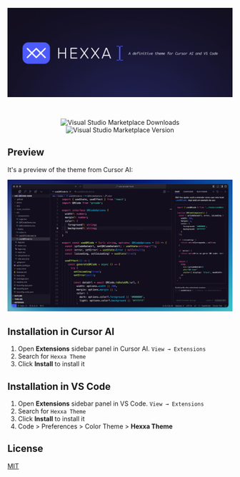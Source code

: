 ![Hexxa Theme Preview](./docs/banner.png)

<br>
<p align="center">
  <img alt="Visual Studio Marketplace Downloads" src="https://img.shields.io/visual-studio-marketplace/d/diogomoretti.hexxa-theme?style=for-the-badge">
  <img alt="Visual Studio Marketplace Version" src="https://img.shields.io/visual-studio-marketplace/v/diogomoretti.hexxa-theme?style=for-the-badge">
</p>

## Preview

It's a preview of the theme from Cursor AI:

![Hexxa Theme Preview](./docs/screenshot.png)

## Installation in Cursor AI

1. Open **Extensions** sidebar panel in Cursor AI. `View → Extensions`
2. Search for `Hexxa Theme`
3. Click **Install** to install it

## Installation in VS Code

1. Open **Extensions** sidebar panel in VS Code. `View → Extensions`
2. Search for `Hexxa Theme`
3. Click **Install** to install it
4. Code > Preferences > Color Theme > **Hexxa Theme**

## License

[MIT](./license.md)
